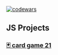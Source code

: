 [![codewars](https://www.codewars.com/users/mmiksaa/badges/small)](https://www.codewars.com/users/mmiksaa/badges/large) 

<h2>JS Projects</h2>

<!-- [![Readme Card](https://github-readme-stats.vercel.app/api/pin/?username=mmiksaa&repo=cardGame-twentyOne)](https://github.com/mmiksaa/cardGame-twentyOne) -->

 <h3> 
 
 [🃏 card game 21](https://github.com/mmiksaa/cardGame-twentyOne)
 
</h3>

</br></br></br>

<!-- <h2>Other</h2> -->




<!-- [![willianrod's wakatime stats](https://github-readme-stats.vercel.app/api/wakatime?username=@miksa&layout=compact)](https://wakatime.com/@miksa) -->

<!--START_SECTION:waka-->
<!--END_SECTION:waka-->
